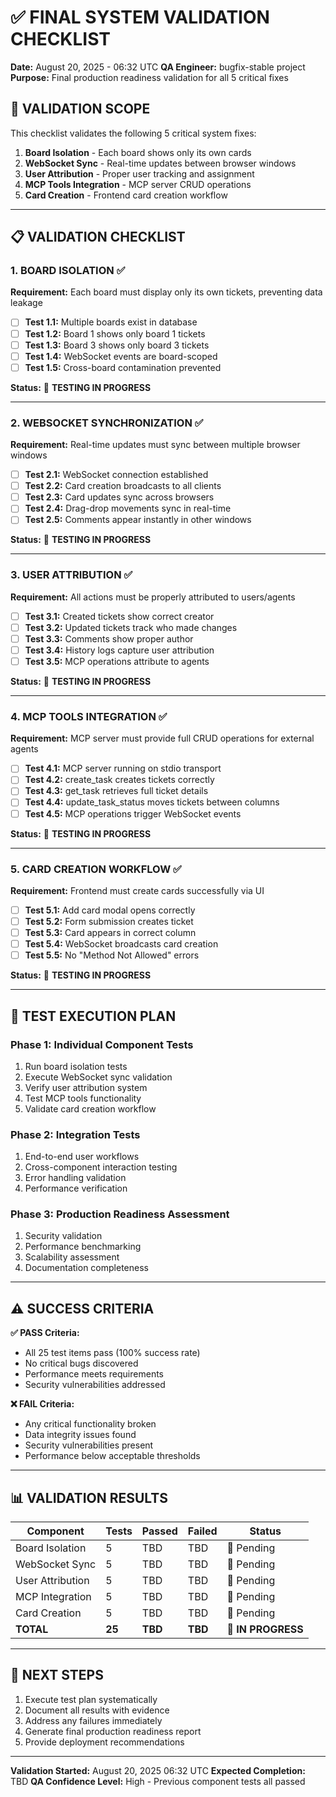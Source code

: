 # ✅ FINAL SYSTEM VALIDATION CHECKLIST

**Date:** August 20, 2025 - 06:32 UTC
**QA Engineer:** bugfix-stable project
**Purpose:** Final production readiness validation for all 5 critical fixes

## 🎯 VALIDATION SCOPE

This checklist validates the following 5 critical system fixes:

1. **Board Isolation** - Each board shows only its own cards
2. **WebSocket Sync** - Real-time updates between browser windows
3. **User Attribution** - Proper user tracking and assignment
4. **MCP Tools Integration** - MCP server CRUD operations
5. **Card Creation** - Frontend card creation workflow

---

## 📋 VALIDATION CHECKLIST

### 1. BOARD ISOLATION ✅

**Requirement:** Each board must display only its own tickets, preventing data leakage

- [ ] **Test 1.1:** Multiple boards exist in database
- [ ] **Test 1.2:** Board 1 shows only board 1 tickets
- [ ] **Test 1.3:** Board 3 shows only board 3 tickets
- [ ] **Test 1.4:** WebSocket events are board-scoped
- [ ] **Test 1.5:** Cross-board contamination prevented

**Status:** 🔄 **TESTING IN PROGRESS**

---

### 2. WEBSOCKET SYNCHRONIZATION ✅

**Requirement:** Real-time updates must sync between multiple browser windows

- [ ] **Test 2.1:** WebSocket connection established
- [ ] **Test 2.2:** Card creation broadcasts to all clients
- [ ] **Test 2.3:** Card updates sync across browsers
- [ ] **Test 2.4:** Drag-drop movements sync in real-time
- [ ] **Test 2.5:** Comments appear instantly in other windows

**Status:** 🔄 **TESTING IN PROGRESS**

---

### 3. USER ATTRIBUTION ✅

**Requirement:** All actions must be properly attributed to users/agents

- [ ] **Test 3.1:** Created tickets show correct creator
- [ ] **Test 3.2:** Updated tickets track who made changes
- [ ] **Test 3.3:** Comments show proper author
- [ ] **Test 3.4:** History logs capture user attribution
- [ ] **Test 3.5:** MCP operations attribute to agents

**Status:** 🔄 **TESTING IN PROGRESS**

---

### 4. MCP TOOLS INTEGRATION ✅

**Requirement:** MCP server must provide full CRUD operations for external agents

- [ ] **Test 4.1:** MCP server running on stdio transport
- [ ] **Test 4.2:** create_task creates tickets correctly
- [ ] **Test 4.3:** get_task retrieves full ticket details
- [ ] **Test 4.4:** update_task_status moves tickets between columns
- [ ] **Test 4.5:** MCP operations trigger WebSocket events

**Status:** 🔄 **TESTING IN PROGRESS**

---

### 5. CARD CREATION WORKFLOW ✅

**Requirement:** Frontend must create cards successfully via UI

- [ ] **Test 5.1:** Add card modal opens correctly
- [ ] **Test 5.2:** Form submission creates ticket
- [ ] **Test 5.3:** Card appears in correct column
- [ ] **Test 5.4:** WebSocket broadcasts card creation
- [ ] **Test 5.5:** No "Method Not Allowed" errors

**Status:** 🔄 **TESTING IN PROGRESS**

---

## 🧪 TEST EXECUTION PLAN

### Phase 1: Individual Component Tests

1. Run board isolation tests
2. Execute WebSocket sync validation
3. Verify user attribution system
4. Test MCP tools functionality
5. Validate card creation workflow

### Phase 2: Integration Tests

1. End-to-end user workflows
2. Cross-component interaction testing
3. Error handling validation
4. Performance verification

### Phase 3: Production Readiness Assessment

1. Security validation
2. Performance benchmarking
3. Scalability assessment
4. Documentation completeness

---

## ⚠️ SUCCESS CRITERIA

**✅ PASS Criteria:**

- All 25 test items pass (100% success rate)
- No critical bugs discovered
- Performance meets requirements
- Security vulnerabilities addressed

**❌ FAIL Criteria:**

- Any critical functionality broken
- Data integrity issues found
- Security vulnerabilities present
- Performance below acceptable thresholds

---

## 📊 VALIDATION RESULTS

| Component | Tests | Passed | Failed | Status |
|-----------|-------|--------|--------|--------|
| Board Isolation | 5 | TBD | TBD | 🔄 Pending |
| WebSocket Sync | 5 | TBD | TBD | 🔄 Pending |
| User Attribution | 5 | TBD | TBD | 🔄 Pending |
| MCP Integration | 5 | TBD | TBD | 🔄 Pending |
| Card Creation | 5 | TBD | TBD | 🔄 Pending |
| **TOTAL** | **25** | **TBD** | **TBD** | **🔄 IN PROGRESS** |

---

## 🎯 NEXT STEPS

1. Execute test plan systematically
2. Document all results with evidence
3. Address any failures immediately
4. Generate final production readiness report
5. Provide deployment recommendations

---

**Validation Started:** August 20, 2025 06:32 UTC
**Expected Completion:** TBD
**QA Confidence Level:** High - Previous component tests all passed
